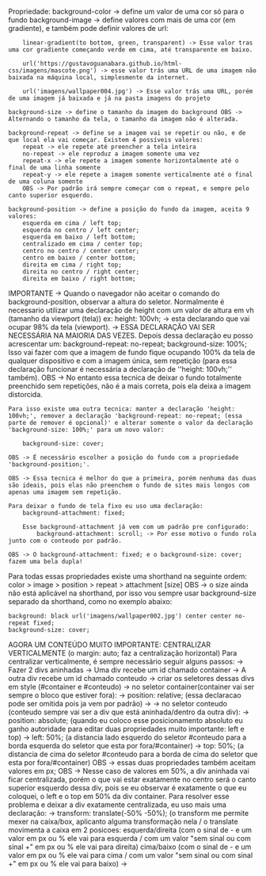 Propriedade:
    background-color -> define um valor de uma cor só para o fundo
    background-image -> define valores com mais de uma cor (em gradiente), e também pode definir valores de url:

        linear-gradient(to bottom, green, transparent) -> Esse valor tras uma cor gradiente começando verde em cima, até transparente em baixo.

        url('https://gustavoguanabara.github.io/html-css/imagens/mascote.png') -> esse valor trás uma URL de uma imagem não baixada na máquina local, simplesmente da internet.

        url('imagens/wallpaper004.jpg') -> Esse valor trás uma URL, porém de uma imagem já baixada e já na pasta imagens do projeto

    background-size -> define o tamanho da imagem do background OBS -> Alternando o tamanho da tela, o tamanho da imagem não é alterada.

    background-repeat -> define se a imagem vai se repetir ou não, e de que local ela vai começar. Existem 4 possíveis valores:
        repeat -> ele repete até preencher a tela inteira
        no-repeat -> ele reproduz a imagem somente uma vez
        repeat-x -> ele repete a imagem somente horizontalmente até o final de uma linha somente
        repeat-y -> ele repete a imagem somente verticalmente até o final de uma coluna somente
        OBS -> Por padrão irá sempre começar com o repeat, e sempre pelo canto superior esquerdo.

    background-position -> define a posição do fundo da imagem, aceita 9 valores: 
        esquerda em cima / left top; 
        esquerda no centro / left center;
        esquerda em baixo / left bottom;
        centralizado em cima / center top;
        centro no centro / center center;
        centro em baixo / center bottom;
        direita em cima / right top;
        direita no centro / right center;
        direita em baixo / right bottom;

IMPORTANTE -> Quando o navegador não aceitar o comando do background-position, observar a altura do seletor. Normalmente é necessario utilizar uma declaração de height com um valor de altura em vh (tamanho da viewport (tela)) ex:
    height: 100vh; -> esta declarando que vai ocupar 98% da tela (viewport). -> ESSA DECLARAÇÃO VAI SER NECESSÁRIA NA MAIORIA DAS VEZES.
    Depois dessa declaração eu posso acrescentar um:
        background-repeat: no-repeat;
        background-size: 100%;
    Isso vai fazer com que a imagem de fundo fique ocupando 100% da tela de qualquer dispositivo e com a imagem única, sem repetição (para essa declaração funcionar é necessária a declaração de ''height: 100vh;'' também).
    OBS -> No entanto essa tecnica de deixar o fundo totalmente preenchido sem repetições, não é a mais correta, pois ela deixa a imagem distorcida.

    Para isso existe uma outra tecnica: manter a declaração 'height: 100vh;', remover a declaração 'background-repeat: no-repeat; (essa parte de remover é opcional)' e alterar somente o valor da declaração 'background-size: 100%;' para um novo valor:

        background-size: cover;

    OBS -> É necessário escolher a posição do fundo com a propriedade 'background-position;'.

    OBS -> Essa tecnica é melhor do que a primeira, porém nenhuma das duas são ideais, pois elas não preenchem o fundo de sites mais longos com apenas uma imagem sem repetição.

    Para deixar o fundo de tela fixo eu uso uma declaração:
        background-attachment: fixed;

        Esse background-attachment já vem com um padrão pre configurado:
            background-attachment: scroll; -> Por esse motivo o fundo rola junto com o conteudo por padrão.

    OBS -> O background-attachment: fixed; e o background-size: cover; fazem uma bela dupla!

Para todas essas propriedades existe uma shorthand na seguinte ordem:
    color > image > position > repeat > attachment
    [size] OBS -> o size ainda não está aplicável na shorthand, por isso vou sempre usar background-size separado da shorthand, como no exemplo abaixo:

    background: black url('imagens/wallpaper002.jpg') center center no-repeat fixed;
    background-size: cover;

AGORA UM CONTEÚDO MUITO IMPORTANTE: CENTRALIZAR VERTICALMENTE (o margin: auto; faz a centralização horizontal)
    Para centralizar verticalmente, é sempre necessário seguir alguns passos:
        -> Fazer 2 divs aninhadas
        -> Uma div recebe um id chamado container
        -> A outra div recebe um id chamado conteudo
        -> criar os seletores dessas divs em style (#container e #conteudo)
        -> no seletor container(container vai ser sempre o bloco que estiver fora):
            -> position: relative; (essa declaracao pode ser omitida pois ja vem por padrão)
            -> 
        -> no seletor conteudo (conteudo sempre vai ser a div que está aninhada/dentro da outra div):
            -> position: absolute; (quando eu coloco esse posicionamento absoluto eu ganho autoridade para editar duas propriedades muito importante: left e top)
            -> left: 50%; (a distancia lado esquerdo do seletor #conteudo para a borda esquerda do seletor que esta por fora/#container)
            -> top: 50%; (a distancia de cima do seletor #conteudo para a borda de cima do seletor que esta por fora/#container)
                OBS -> essas duas propriedades também aceitam valores em px;
                OBS -> Nesse caso de valores em 50%, a div aninhada vai ficar centralizada, porém o que vai estar exatamente no centro será o canto superior esquerdo dessa div, pois se eu observar é exatamente o que eu coloquei, o left e o top em 50% da div container.
                Para resolver esse problema e deixar a div exatamente centralizada, eu uso mais uma declaração:
            -> transform: translate(-50% -50%); (o transform me permite mexer na caixa/box, aplicanto alguma transformação nela / o translate movimenta a caixa em 2 posicoes: esquerda/direita (com o sinal de - e um valor em px ou % ele vai para esquerda / com um valor "sem sinal ou com sinal +" em px ou % ele vai para direita) cima/baixo (com o sinal de - e um valor em px ou % ele vai para cima / com um valor "sem sinal ou com sinal +" em px ou % ele vai para baixo)
            ->